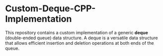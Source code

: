 # Custom-Deque-CPP-Implementation
This repository contains a custom implementation of a generic **deque** (double-ended queue) data structure. A deque is a versatile data structure that allows efficient insertion and deletion operations at both ends of the queue.
